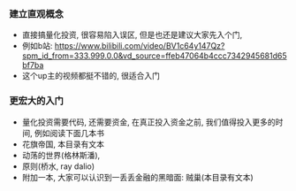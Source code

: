 
### 建立直观概念
- 直接搞量化投资, 很容易陷入误区, 但是也还是建议大家先入个门, 
- 例如b站: https://www.bilibili.com/video/BV1c64y147Qz?spm_id_from=333.999.0.0&vd_source=ffeb47064b4ccc7342945681d65bf7ba
- 这个up主的视频都挺不错的, 很适合入门

### 更宏大的入门
- 量化投资需要代码, 还需要资金, 在真正投入资金之前, 我们值得投入更多的时间, 例如阅读下面几本书
- 花旗帝国,  本目录有文本
- 动荡的世界(格林斯潘), 
- 原则(桥水, ray dalio)
- 附加一本, 大家可以认识到一丢丢金融的黑暗面: 贼巢(本目录有文本)